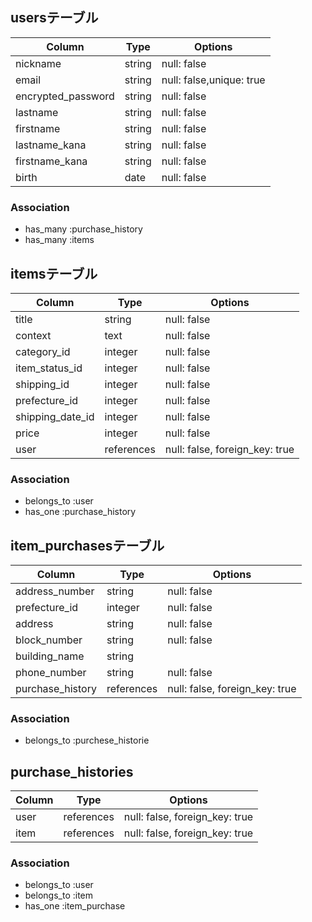 ## usersテーブル

 | Column               |  Type  | Options                 |
 | -------------------- |  ----  | ----------------------- |
 | nickname             | string | null: false             |
 | email                | string |null: false,unique: true |
 | encrypted_password   | string |null: false              |
 | lastname             | string | null: false             |
 | firstname            | string | null: false             |
 | lastname_kana        | string | null: false             |
 | firstname_kana       | string | null: false             |
 | birth                | date   | null: false             |


 ### Association
 - has_many :purchase_history
 - has_many :items

## itemsテーブル

 | Column               |  Type  | Options                 |
 | -------------------- |  ----  | ----------------------- |
 | title                | string | null: false             |
 | context              | text   | null: false             |
 | category_id          | integer | null: false             |
 | item_status_id       | integer | null: false             |
 | shipping_id          | integer | null: false             |
 | prefecture_id        | integer | null: false             |
 | shipping_date_id     | integer | null: false             |
 | price                | integer | null: false             |
 | user                 | references | null: false, foreign_key: true    |
 
### Association
- belongs_to :user
- has_one :purchase_history

## item_purchasesテーブル

 | Column               |  Type  | Options                 |
 | -------------------- |  ----  | ----------------------- |
 | address_number       | string | null: false             |
 | prefecture_id        | integer | null: false            |
 | address              | string | null: false             |
 | block_number         | string | null: false             |
 | building_name        | string |                         |
 | phone_number         | string | null: false             |
 | purchase_history     | references | null: false, foreign_key: true   |


 ### Association
 - belongs_to :purchese_historie

## purchase_histories

 | Column               |  Type      | Options                       |
 | -------------------- |  ----      | ----------------------------- |
 | user                 | references | null: false, foreign_key: true             |
 | item                 | references | null: false, foreign_key: true             |
 
 ### Association
 - belongs_to :user
 - belongs_to :item
 - has_one :item_purchase